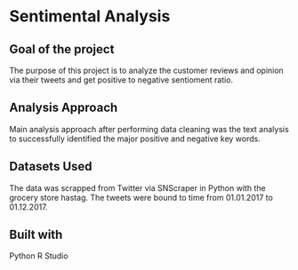 # Sentimental Analysis
## Goal of the project
The purpose of this project is to analyze the customer reviews and opinion via their tweets and get positive to negative sentioment ratio.

## Analysis Approach
Main analysis approach after performing data cleaning was the text analysis to successfully identified the major positive and negative key words.

## Datasets Used
The data was scrapped from Twitter via SNScraper in Python with the grocery store hastag. The tweets were bound to time from 01.01.2017 to 01.12.2017.

## Built with
Python
R Studio
